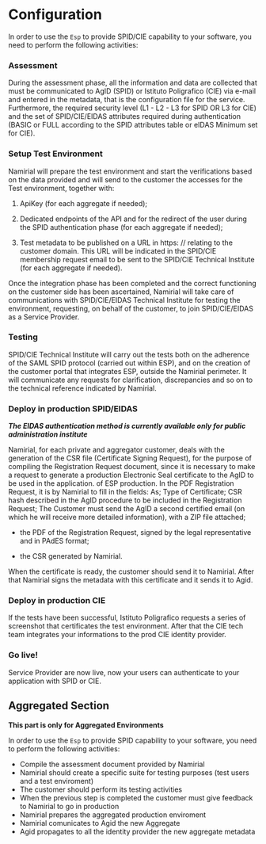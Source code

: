 # Configuration

In order to use the `Esp` to provide SPID/CIE capability to your software, you need to perform the following activities:

### Assessment
During the assessment phase, all the information and data are collected that must be communicated to AgID (SPID) or Istituto Poligrafico (CIE) via e-mail and entered in the metadata, that is the configuration file for the service.
Furthermore, the required security level (L1 - L2 - L3 for SPID OR L3 for CIE) and the set of SPID/CIE/EIDAS attributes required during authentication (BASIC or FULL according to the SPID attributes table or eIDAS Minimum set for CIE).

### Setup Test Environment
Namirial will prepare the test environment and start the verifications based on the data provided and will send to the customer the accesses for the Test environment, together with:

1. ApiKey (for each aggregate if needed);

2. Dedicated endpoints of the API and for the redirect of the user during the SPID authentication phase (for each aggregate if needed);

3. Test metadata to be published on a URL in https: // relating to the customer domain. This URL will be indicated in the SPID/CIE membership request email to be sent to the SPID/CIE Technical Institute (for each aggregate if needed).

Once the integration phase has been completed and the correct functioning on the customer side has been ascertained, Namirial will take care of communications with SPID/CIE/EIDAS Technical Institute for testing the environment, requesting, on behalf of the customer, to join SPID/CIE/EIDAS as a Service Provider.

### Testing
SPID/CIE Technical Institute will carry out the tests both on the adherence of the SAML SPID protocol (carried out within ESP), and on the creation of the customer portal that integrates ESP, outside the Namirial perimeter. It will communicate any requests for clarification, discrepancies and so on to the technical reference indicated by Namirial.

### Deploy in production SPID/EIDAS

***The EIDAS authentication method is currently available only for public administration institute***

Namirial, for each private and aggregator customer, deals with the generation of the CSR file (Certificate Signing Request), for the purpose of compiling the Registration Request document, since it is necessary to make a request to generate a production Electronic Seal certificate to the AgID to be used in the application. of ESP production. In the PDF Registration Request, it is by Namirial to fill in the fields: As; Type of Certificate; CSR hash described in the AgID procedure to be included in the Registration Request;
The Customer must send the AgID a second certified email (on which he will receive more detailed information), with a ZIP file attached;

- the PDF of the Registration Request, signed by the legal representative and in PAdES format;

- the CSR generated by Namirial.

When the certificate is ready, the customer should send it to Namirial. After that Namirial signs the metadata with this certificate and it sends it to Agid.

### Deploy in production CIE
If the tests have been successful, Istituto Poligrafico requests a series of screenshot that certificates the test environment.
After that the CIE tech team integrates your informations to the prod CIE identity provider.

### Go live!
Service Provider are now live, now your users can authenticate to your application with SPID or CIE.


## Aggregated Section

**This part is only for Aggregated Environments**

In order to use the `Esp` to provide SPID capability to your software,
 you need to perform the following activities:

- Compile the assessment document provided by Namirial
- Namirial should create a specific suite for testing purposes (test users and a test enviroment)
- The customer should perform its testing activities
- When the previous step is completed the customer must give feedback to Namirial to go in production
- Namirial prepares the aggregated production enviroment 
- Namirial comunicates to Agid the new Aggregate
- Agid propagates to all the identity provider the new aggregate metadata